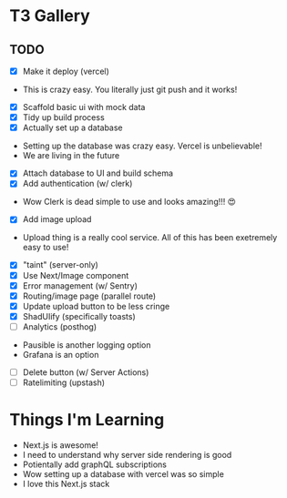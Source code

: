 # T3 Gallery

## TODO

- [x] Make it deploy (vercel)
- This is crazy easy. You literally just git push and it works!
- [x] Scaffold basic ui with mock data
- [x] Tidy up build process
- [x] Actually set up a database
- Setting up the database was crazy easy. Vercel is unbelievable!
- We are living in the future
- [x] Attach database to UI and build schema
- [x] Add authentication (w/ clerk)
- Wow Clerk is dead simple to use and looks amazing!!! 😍
- [x] Add image upload
- Upload thing is a really cool service. All of this has been exetremely easy to use!
- [x] "taint" (server-only)
- [x] Use Next/Image component
- [x] Error management (w/ Sentry)
- [x] Routing/image page (parallel route)
- [x] Update upload button to be less cringe
- [x] ShadUIify (specifically toasts)
- [ ] Analytics (posthog)
- Pausible is another logging option
- Grafana is an option
- [ ] Delete button (w/ Server Actions)
- [ ] Ratelimiting (upstash)

# Things I'm Learning

- Next.js is awesome!
- I need to understand why server side rendering is good
- Potientally add graphQL subscriptions
- Wow setting up a database with vercel was so simple
- I love this Next.js stack
